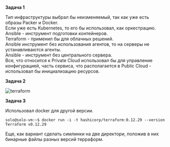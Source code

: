 **Задача 1**  

Тип инфраструктуры выбрал бы неизменяемый, так как уже есть образы Packer и Docker.  
Если уже есть Kubernetes, то его бы использовал, как оркестрацию.  
Ansible - инструмент подготовки контейнеров.  
Terraform - применил бы для облачных решений.  
Ansible инструмент без использования агентов, то на серверы не устанавливаются агенты.  
Ansible - инструмент без центрального сервера.  
Все, что относится к Private Cloud использовал бы для управление конфигурацией, часть сервиса, что располагается в Public Cloud - использовал бы инициализацию ресурсов.

**Задача 2**  

![terraform](https://user-images.githubusercontent.com/26553608/174750325-0f6dc508-52c5-4a3f-a7ca-370b7f840c90.PNG)


**Задача 3**  

Использовал docker для другой версии.
```
solo@solo-vm:~$ docker run -i -t hashicorp/terraform:0.12.29 --version
Terraform v0.12.29
```
Еще, как вариант сделать симлинки на две директори, положив в них бинарные файлы разных версий терраформ.


